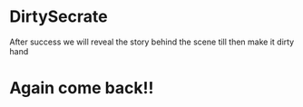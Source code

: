 # DirtySecrate
After success we will reveal the story behind the scene till then make it dirty hand

# Again come back!!
